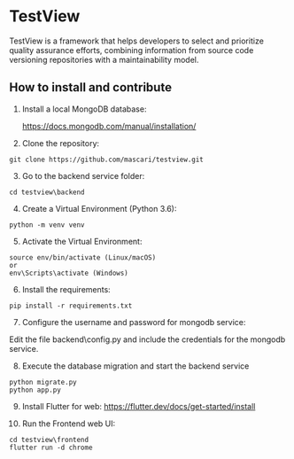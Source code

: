 # TestView
TestView is a framework that helps developers to select and prioritize quality assurance efforts, combining information from source code versioning repositories with a maintainability model.

## How to install and contribute

1) Install a local MongoDB database: 

   https://docs.mongodb.com/manual/installation/

2) Clone the repository:
```
git clone https://github.com/mascari/testview.git
```

3) Go to the backend service folder:
```
cd testview\backend
```

4) Create a Virtual Environment (Python 3.6):
```
python -m venv venv
```

5) Activate the Virtual Environment:
```
source env/bin/activate (Linux/macOS)
or
env\Scripts\activate (Windows)
```

6) Install the requirements:
```
pip install -r requirements.txt
```
7) Configure the username and password for mongodb service:

Edit the file backend\config.py and include the credentials for the mongodb service.

8) Execute the database migration and start the backend service
```
python migrate.py
python app.py
```

9) Install Flutter for web:
https://flutter.dev/docs/get-started/install

10) Run the Frontend web UI:
```
cd testview\frontend
flutter run -d chrome
```
